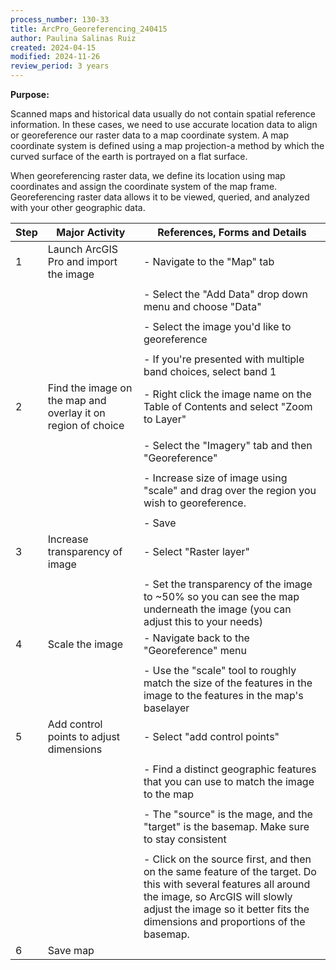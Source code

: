 ```yaml
---
process_number: 130-33
title: ArcPro_Georeferencing_240415
author: Paulina Salinas Ruiz
created: 2024-04-15
modified: 2024-11-26
review_period: 3 years
---
```


**Purpose:**



Scanned maps and historical data usually do not contain spatial reference information. In these cases, we need to use accurate location data to align or georeference our raster data to a map coordinate system. A map coordinate system is defined using a map projection-a method by which the curved surface of the earth is portrayed on a flat surface.



When georeferencing raster data, we define its location using map coordinates and assign the coordinate system of the map frame. Georeferencing raster data allows it to be viewed, queried, and analyzed with your other geographic data.



| **Step** | **Major Activity** | **References, Forms and Details** |
| -------- | ------------------ | --------------------------------- |
| 1 | Launch ArcGIS Pro and import the image | - Navigate to the "Map" tab |
|  |  |  |
|  |  | - Select the "Add Data" drop down menu and choose "Data" |
|  |  |  |
|  |  | - Select the image you'd like to georeference |
|  |  |  |
|  |  | - If you're presented with multiple band choices, select band 1 |
| 2 | Find the image on the map and overlay it on region of choice | - Right click the image name on the Table of Contents and select "Zoom to Layer" |
|  |  |  |
|  |  | - Select the "Imagery" tab and then "Georeference" |
|  |  |  |
|  |  | - Increase size of image using "scale" and drag over the region you wish to georeference. |
|  |  |  |
|  |  | - Save |
| 3 | Increase transparency of image | - Select "Raster layer" |
|  |  |  |
|  |  | - Set the transparency of the image to \~50% so you can see the map underneath the image (you can adjust this to your needs) |
| 4 | Scale the image | - Navigate back to the "Georeference" menu |
|  |  |  |
|  |  | - Use the "scale" tool to roughly match the size of the features in the image to the features in the map's baselayer |
| 5 | Add control points to adjust dimensions | - Select "add control points" |
|  |  |  |
|  |  | - Find a distinct geographic features that you can use to match the image to the map |
|  |  |  |
|  |  | - The "source" is the mage, and the "target" is the basemap. Make sure to stay consistent |
|  |  |  |
|  |  | - Click on the source first, and then on the same feature of the target. Do this with several features all around the image, so ArcGIS will slowly adjust the image so it better fits the dimensions and proportions of the basemap. |
| 6 | Save map |  |


